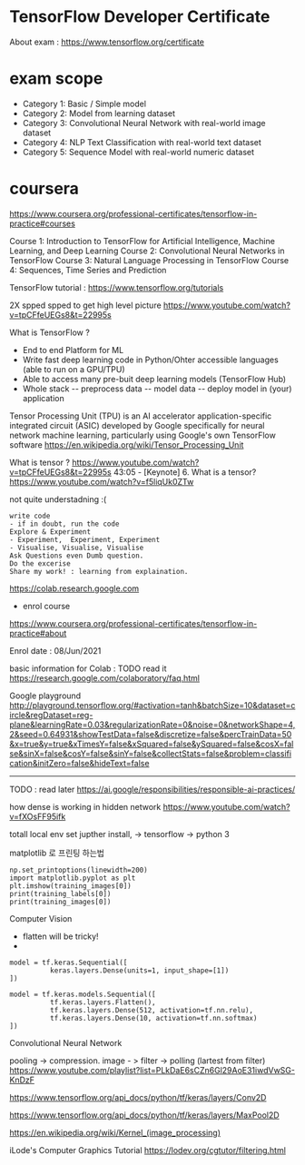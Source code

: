 # TensorFlow Developer Certificate

About exam : https://www.tensorflow.org/certificate

# exam scope
- Category 1: ​Basic / Simple model
- Category 2: ​Model from learning dataset
- Category 3: ​Convolutional Neural Network with real-world image dataset
- Category 4: ​NLP Text Classification with real-world text dataset
- Category 5: ​Sequence Model with real-world numeric dataset

# coursera 
https://www.coursera.org/professional-certificates/tensorflow-in-practice#courses

Course 1: Introduction to TensorFlow for Artificial Intelligence, Machine Learning, and Deep Learning
Course 2: Convolutional Neural Networks in TensorFlow
Course 3: Natural Language Processing in TensorFlow
Course 4: Sequences, Time Series and Prediction



TensorFlow tutorial : https://www.tensorflow.org/tutorials

2X spped spped to get high level picture
https://www.youtube.com/watch?v=tpCFfeUEGs8&t=22995s

What is TensorFlow ?
- End to end Platform for ML
- Write fast deep learning code in Python/Ohter accessible languages (able to run on a GPU/TPU)
- Able to access many pre-buit deep learning models (TensorFlow Hub)
- Whole stack
-- preprocess data
-- model data
-- deploy model in (your) application


Tensor Processing Unit (TPU) is an AI accelerator application-specific integrated circuit (ASIC) developed by Google specifically for neural network machine learning, particularly using Google's own TensorFlow software
https://en.wikipedia.org/wiki/Tensor_Processing_Unit


What is tensor ?
https://www.youtube.com/watch?v=tpCFfeUEGs8&t=22995s
43:05 - [Keynote] 6. What is a tensor?
https://www.youtube.com/watch?v=f5liqUk0ZTw

not quite understadning :( 

```
write code
- if in doubt, run the code
Explore & Experiment
- Experiment,  Experiment, Experiment
- Visualise, Visualise, Visualise
Ask Questions even Dumb question.
Do the excerise
Share my work! : learning from explaination. 
```

https://colab.research.google.com

- enrol course

https://www.coursera.org/professional-certificates/tensorflow-in-practice#about

Enrol date : 08/Jun/2021

basic information for Colab : TODO read it 
https://research.google.com/colaboratory/faq.html


Google playground
http://playground.tensorflow.org/#activation=tanh&batchSize=10&dataset=circle&regDataset=reg-plane&learningRate=0.03&regularizationRate=0&noise=0&networkShape=4,2&seed=0.64931&showTestData=false&discretize=false&percTrainData=50&x=true&y=true&xTimesY=false&xSquared=false&ySquared=false&cosX=false&sinX=false&cosY=false&sinY=false&collectStats=false&problem=classification&initZero=false&hideText=false




------
TODO : read later
https://ai.google/responsibilities/responsible-ai-practices/

how dense is working in hidden network
https://www.youtube.com/watch?v=fXOsFF95ifk


totall local env set 
jupther install, -> tensorflow -> python 3

matplotlib 로 프린팅 하는법
```import numpy as np
np.set_printoptions(linewidth=200)
import matplotlib.pyplot as plt
plt.imshow(training_images[0])
print(training_labels[0])
print(training_images[0])
```





Computer Vision
- flatten will be tricky!
- 

```
model = tf.keras.Sequential([
          keras.layers.Dense(units=1, input_shape=[1])
])

model = tf.keras.models.Sequential([
          tf.keras.layers.Flatten(),
          tf.keras.layers.Dense(512, activation=tf.nn.relu),
          tf.keras.layers.Dense(10, activation=tf.nn.softmax)
])
```


Convolutional Neural Network

pooling -> compression.
image - > filter -> polling (lartest from filter) 
https://www.youtube.com/playlist?list=PLkDaE6sCZn6Gl29AoE31iwdVwSG-KnDzF

https://www.tensorflow.org/api_docs/python/tf/keras/layers/Conv2D

https://www.tensorflow.org/api_docs/python/tf/keras/layers/MaxPool2D

https://en.wikipedia.org/wiki/Kernel_(image_processing)

iLode's Computer Graphics Tutorial
https://lodev.org/cgtutor/filtering.html
